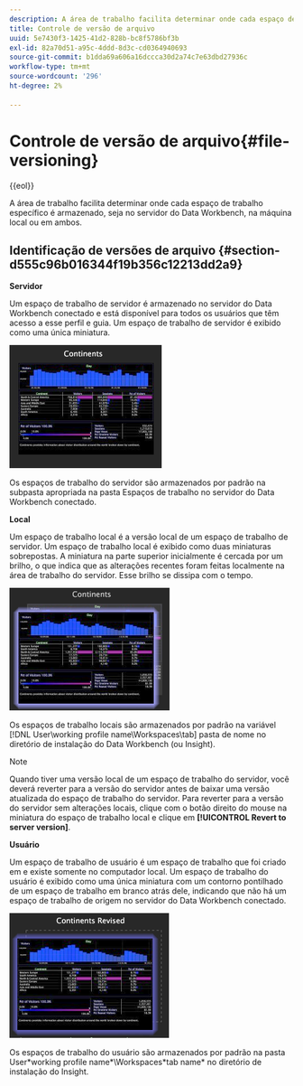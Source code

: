 ```yaml
---
description: A área de trabalho facilita determinar onde cada espaço de trabalho específico é armazenado, seja no servidor do Data Workbench, na máquina local ou em ambos.
title: Controle de versão de arquivo
uuid: 5e7430f3-1425-41d2-828b-bc8f5786bf3b
exl-id: 82a70d51-a95c-4ddd-8d3c-cd0364940693
source-git-commit: b1dda69a606a16dccca30d2a74c7e63dbd27936c
workflow-type: tm+mt
source-wordcount: '296'
ht-degree: 2%

---
```


# Controle de versão de arquivo{#file-versioning}

{{eol}}

A área de trabalho facilita determinar onde cada espaço de trabalho específico é armazenado, seja no servidor do Data Workbench, na máquina local ou em ambos.

## Identificação de versões de arquivo {#section-d555c96b016344f19b356c12213dd2a9}

**Servidor**

Um espaço de trabalho de servidor é armazenado no servidor do Data Workbench conectado e está disponível para todos os usuários que têm acesso a esse perfil e guia. Um espaço de trabalho de servidor é exibido como uma única miniatura.

![](assets/wsp_thumb_server.png)

Os espaços de trabalho do servidor são armazenados por padrão na subpasta apropriada na pasta Espaços de trabalho no servidor do Data Workbench conectado.

**Local**

Um espaço de trabalho local é a versão local de um espaço de trabalho de servidor. Um espaço de trabalho local é exibido como duas miniaturas sobrepostas. A miniatura na parte superior inicialmente é cercada por um brilho, o que indica que as alterações recentes foram feitas localmente na área de trabalho do servidor. Esse brilho se dissipa com o tempo.

![](assets/wsp_thumb_local.png)

Os espaços de trabalho locais são armazenados por padrão na variável [!DNL User\working profile name\Workspaces\tab] pasta de nome no diretório de instalação do Data Workbench (ou Insight).

>[!NOTE]
>
>Quando tiver uma versão local de um espaço de trabalho do servidor, você deverá reverter para a versão do servidor antes de baixar uma versão atualizada do espaço de trabalho do servidor. Para reverter para a versão do servidor sem alterações locais, clique com o botão direito do mouse na miniatura do espaço de trabalho local e clique em **[!UICONTROL Revert to server version]**.

**Usuário**

Um espaço de trabalho de usuário é um espaço de trabalho que foi criado em e existe somente no computador local. Um espaço de trabalho do usuário é exibido como uma única miniatura com um contorno pontilhado de um espaço de trabalho em branco atrás dele, indicando que não há um espaço de trabalho de origem no servidor do Data Workbench conectado.

![](assets/wsp_thumb_user.png)

Os espaços de trabalho do usuário são armazenados por padrão na pasta User\*working profile name*\Workspaces\*tab name* no diretório de instalação do Insight.
